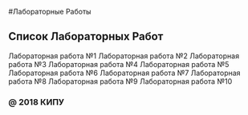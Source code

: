 #Лабораторные Работы

## Список Лабораторных Работ

Лабораторная работа №1
Лабораторная работа №2
Лабораторная работа №3
Лабораторная работа №4
Лабораторная работа №5
Лабораторная работа №6
Лабораторная работа №7
Лабораторная работа №8
Лабораторная работа №9
Лабораторная работа №10  

### @ 2018 КИПУ
